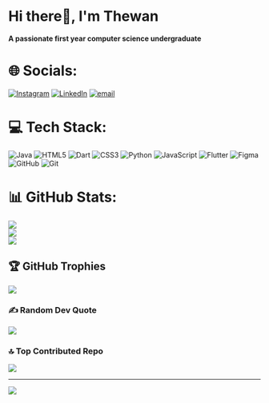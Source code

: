 # Hi there👋, I'm Thewan
**A passionate first year computer science undergraduate**

# 🌐 Socials:
[![Instagram](https://img.shields.io/badge/Instagram-%23E4405F.svg?logo=Instagram&logoColor=white)](https://instagram.com/thew.jay_) [![LinkedIn](https://img.shields.io/badge/LinkedIn-%230077B5.svg?logo=linkedin&logoColor=white)](https://linkedin.com/in/thewanjayaweera) [![email](https://img.shields.io/badge/Email-D14836?logo=gmail&logoColor=white)](mailto:thewan.jay@gmail.com) 

# 💻 Tech Stack:
![Java](https://img.shields.io/badge/java-%23ED8B00.svg?style=for-the-badge&logo=openjdk&logoColor=white) ![HTML5](https://img.shields.io/badge/html5-%23E34F26.svg?style=for-the-badge&logo=html5&logoColor=white) ![Dart](https://img.shields.io/badge/dart-%230175C2.svg?style=for-the-badge&logo=dart&logoColor=white) ![CSS3](https://img.shields.io/badge/css3-%231572B6.svg?style=for-the-badge&logo=css3&logoColor=white) ![Python](https://img.shields.io/badge/python-3670A0?style=for-the-badge&logo=python&logoColor=ffdd54) ![JavaScript](https://img.shields.io/badge/javascript-%23323330.svg?style=for-the-badge&logo=javascript&logoColor=%23F7DF1E) ![Flutter](https://img.shields.io/badge/Flutter-%2302569B.svg?style=for-the-badge&logo=Flutter&logoColor=white) ![Figma](https://img.shields.io/badge/figma-%23F24E1E.svg?style=for-the-badge&logo=figma&logoColor=white) ![GitHub](https://img.shields.io/badge/github-%23121011.svg?style=for-the-badge&logo=github&logoColor=white) ![Git](https://img.shields.io/badge/git-%23F05033.svg?style=for-the-badge&logo=git&logoColor=white)

# 📊 GitHub Stats:
![](https://github-readme-stats.vercel.app/api?username=Thewjay&theme=dark&hide_border=false&include_all_commits=true&count_private=false)<br/>
![](https://nirzak-streak-stats.vercel.app/?user=Thewjay&theme=dark&hide_border=false)<br/>
![](https://github-readme-stats.vercel.app/api/top-langs/?username=Thewjay&theme=dark&hide_border=false&include_all_commits=true&count_private=false&layout=compact)

## 🏆 GitHub Trophies
![](https://github-profile-trophy.vercel.app/?username=Thewjay&theme=radical&no-frame=false&no-bg=true&margin-w=4)

### ✍️ Random Dev Quote
![](https://quotes-github-readme.vercel.app/api?type=horizontal&theme=radical)

### 🔝 Top Contributed Repo
![](https://github-contributor-stats.vercel.app/api?username=Thewjay&limit=5&theme=dark&combine_all_yearly_contributions=true)

---
[![](https://visitcount.itsvg.in/api?id=Thewjay&icon=0&color=0)](https://visitcount.itsvg.in)

<!-- Proudly created with GPRM ( https://gprm.itsvg.in ) -->
